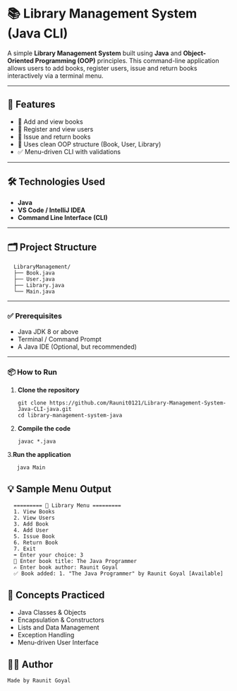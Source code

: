 # 📚 Library Management System (Java CLI)

A simple **Library Management System** built using **Java** and **Object-Oriented Programming (OOP)** principles. This command-line application allows users to add books, register users, issue and return books interactively via a terminal menu.

---

## 🚀 Features

- 📖 Add and view books
- 🙋 Register and view users
- 🔄 Issue and return books
- 🧠 Uses clean OOP structure (Book, User, Library)
- ✅ Menu-driven CLI with validations

---

## 🛠️ Technologies Used

- **Java**
- **VS Code / IntelliJ IDEA**
- **Command Line Interface (CLI)**

---

## 🗂️ Project Structure

      LibraryManagement/
      ├── Book.java
      ├── User.java
      ├── Library.java
      └── Main.java
      

---

### ✅ Prerequisites

- Java JDK 8 or above
- Terminal / Command Prompt
- A Java IDE (Optional, but recommended)

---

### 📦 How to Run

1. **Clone the repository**

       git clone https://github.com/Raunit0121/Library-Management-System-Java-CLI-java.git
       cd library-management-system-java

2. **Compile the code**

       javac *.java

3.**Run the application**

       java Main


## 💡 Sample Menu Output

      ========= 📘 Library Menu =========
      1. View Books
      2. View Users
      3. Add Book
      4. Add User
      5. Issue Book
      6. Return Book
      7. Exit
      ➡️ Enter your choice: 3
      📖 Enter book title: The Java Programmer
      ✍️ Enter book author: Raunit Goyal
      ✅ Book added: 1. "The Java Programmer" by Raunit Goyal [Available]


  ## 🧠 Concepts Practiced
  
 - Java Classes & Objects
 - Encapsulation & Constructors
 - Lists and Data Management
 - Exception Handling
 - Menu-driven User Interface
    
  ## 🙋‍♂️ Author
    Made by Raunit Goyal  
